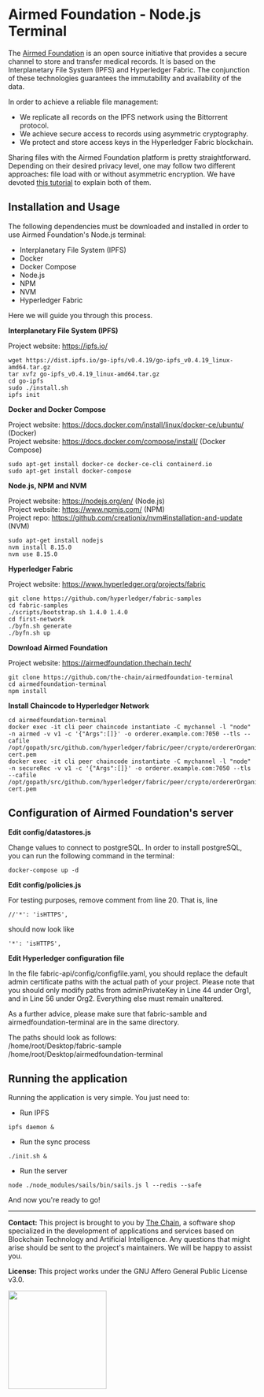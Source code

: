 # Airmed Foundation - Node.js Terminal 

The [Airmed Foundation](https://airmedfoundation.thechain.tech/) is an open source initiative that provides a secure channel to store and transfer medical records. It is based on the Interplanetary File System (IPFS) and Hyperledger Fabric. The conjunction of these technologies guarantees the immutability and availability of the data.

In order to achieve a reliable file management:

* We replicate all records on the IPFS network using the Bittorrent protocol. 
* We achieve secure access to records using asymmetric cryptography. 
* We protect and store access keys in the Hyperledger Fabric blockchain.

Sharing files with the Airmed Foundation platform is pretty straightforward. Depending on their desired privacy level, one may follow two different approaches: file load with or without asymmetric encryption. We have devoted [this tutorial](https://airmedfoundation.thechain.tech/tutorial) to explain both of them.

## Installation and Usage

The following dependencies must be downloaded and installed in order to use Airmed Foundation's Node.js terminal:
* Interplanetary File System (IPFS)
* Docker
* Docker Compose
* Node.js
* NPM
* NVM
* Hyperledger Fabric

Here we will guide you through this process.

**Interplanetary File System (IPFS)**

Project website: https://ipfs.io/

```
wget https://dist.ipfs.io/go-ipfs/v0.4.19/go-ipfs_v0.4.19_linux-amd64.tar.gz
tar xvfz go-ipfs_v0.4.19_linux-amd64.tar.gz
cd go-ipfs
sudo ./install.sh
ipfs init
```

**Docker and Docker Compose**

Project website: https://docs.docker.com/install/linux/docker-ce/ubuntu/ (Docker)\
Project website: https://docs.docker.com/compose/install/ (Docker Compose)

```
sudo apt-get install docker-ce docker-ce-cli containerd.io
sudo apt-get install docker-compose
```

**Node.js, NPM and NVM**

Project website: https://nodejs.org/en/ (Node.js)\
Project website: https://www.npmjs.com/ (NPM)\
Project repo: https://github.com/creationix/nvm#installation-and-update (NVM)

```
sudo apt-get install nodejs
nvm install 8.15.0
nvm use 8.15.0
```

**Hyperledger Fabric**

Project website: https://www.hyperledger.org/projects/fabric

```
git clone https://github.com/hyperledger/fabric-samples
cd fabric-samples
./scripts/bootstrap.sh 1.4.0 1.4.0
cd first-network
./byfn.sh generate
./byfn.sh up
```

**Download Airmed Foundation**

Project website: https://airmedfoundation.thechain.tech/

```
git clone https://github.com/the-chain/airmedfoundation-terminal
cd airmedfoundation-terminal
npm install 
```

**Install Chaincode to Hyperledger Network**

```
cd airmedfoundation-terminal
docker exec -it cli peer chaincode instantiate -C mychannel -l "node" -n airmed -v v1 -c '{"Args":[]}' -o orderer.example.com:7050 --tls --cafile /opt/gopath/src/github.com/hyperledger/fabric/peer/crypto/ordererOrganizations/example.com/orderers/orderer.example.com/msp/tlscacerts/tlsca.example.com-cert.pem
docker exec -it cli peer chaincode instantiate -C mychannel -l "node" -n secureRec -v v1 -c '{"Args":[]}' -o orderer.example.com:7050 --tls --cafile /opt/gopath/src/github.com/hyperledger/fabric/peer/crypto/ordererOrganizations/example.com/orderers/orderer.example.com/msp/tlscacerts/tlsca.example.com-cert.pem
```

## Configuration of Airmed Foundation's server

**Edit config/datastores.js**

Change values to connect to postgreSQL. In order to install postgreSQL, you can run the following command in the terminal:
```
docker-compose up -d
```


**Edit config/policies.js**

For testing purposes, remove comment from line 20. 
That is, line 
```
//'*': 'isHTTPS',
```
should now look like
```
'*': 'isHTTPS',
```

**Edit Hyperledger configuration file**

In the file fabric-api/config/configfile.yaml, you should replace the default admin certificate paths with the actual path of your project. Please note that you should only modify paths from adminPrivateKey in Line 44 under Org1, and in Line 56 under Org2. Everything else must remain unaltered.

As a further advice, please make sure that fabric-samble and airmedfoundation-terminal are in the same directory. 

The paths should look as follows:\
/home/root/Desktop/fabric-sample\
/home/root/Desktop/airmedfoundation-terminal

## Running the application
Running the application is very simple. You just need to:

- Run IPFS
```
ipfs daemon &
```

- Run the sync process
```
./init.sh &
```

- Run the server
```
node ./node_modules/sails/bin/sails.js l --redis --safe
```

And now you're ready to go!

---

**Contact:** This project is brought to you by [The Chain](http://thechain.tech/), a software shop specialized in the development of applications and services based on Blockchain Technology and Artificial Intelligence. Any questions that might arise should be sent to the project's maintainers. We will be happy to assist you.

**License:** This project works under the GNU Affero General Public License v3.0. 

<a href="https://airmedfoundation.thechain.tech/"><img src="https://media.licdn.com/dms/image/C4E0BAQGs_7h67j1y0w/company-logo_400_400/0?e=1574899200&v=beta&t=KLfoiPbZSGZvBHmqhxCTYC211phfpr46j4pedsZMJ8I" width="200" height="200" /></a>


